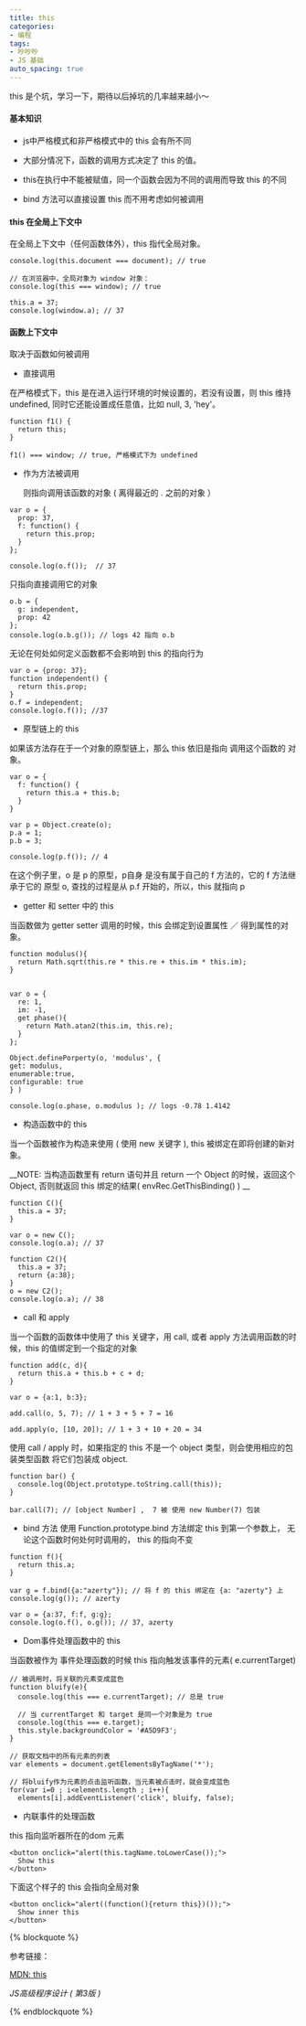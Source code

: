 ```yaml
---
title: this
categories:
- 编程
tags:
- 吵吵吵
- JS 基础
auto_spacing: true
---
```


this 是个坑，学习一下，期待以后掉坑的几率越来越小～

#### 基本知识

- js中严格模式和非严格模式中的 this 会有所不同

- 大部分情况下，函数的调用方式决定了 this 的值。

- this在执行中不能被赋值，同一个函数会因为不同的调用而导致 this 的不同

- bind 方法可以直接设置 this 而不用考虑如何被调用

<!-- more  -->

#### this 在全局上下文中

在全局上下文中（任何函数体外），this 指代全局对象。

```
console.log(this.document === document); // true

// 在浏览器中，全局对象为 window 对象：
console.log(this === window); // true

this.a = 37;
console.log(window.a); // 37
```
#### 函数上下文中

取决于函数如何被调用

- 直接调用

在严格模式下，this 是在进入运行环境的时候设置的，若没有设置，则 this 维持 undefined, 同时它还能设置成任意值，比如 null, 3, 'hey'。

```
function f1() {
  return this;
}

f1() === window; // true, 严格模式下为 undefined
```

- 作为方法被调用

  则指向调用该函数的对象 ( 离得最近的 . 之前的对象 ）

```
var o = {
  prop: 37,
  f: function() {
    return this.prop;
  }
};

console.log(o.f());  // 37
```

只指向直接调用它的对象

```
o.b = {
  g: independent,
  prop: 42
};
console.log(o.b.g()); // logs 42 指向 o.b
```

无论在何处如何定义函数都不会影响到 this 的指向行为

```
var o = {prop: 37};
function independent() {
  return this.prop;
}
o.f = independent;
console.log(o.f()); //37
```

- 原型链上的 this

如果该方法存在于一个对象的原型链上，那么 this 依旧是指向 调用这个函数的 对象。
```
var o = {
  f: function() {
    return this.a + this.b;
  }
}

var p = Object.create(o);
p.a = 1;
p.b = 3;

console.log(p.f()); // 4
```
在这个例子里，o 是 p 的原型，p自身 是没有属于自己的 f 方法的，它的 f 方法继承于它的 原型 o, 查找的过程是从 p.f 开始的，所以，this 就指向 p

- getter 和 setter 中的 this

当函数做为 getter setter 调用的时候，this 会绑定到设置属性 ／ 得到属性的对象。

```
function modulus(){
  return Math.sqrt(this.re * this.re + this.im * this.im);
}


var o = {
  re: 1,
  im: -1,
  get phase(){
    return Math.atan2(this.im, this.re);
  }
};

Object.definePorperty(o, 'modulus', {
get: modulus,
enumerable:true,
configurable: true
} )

console.log(o.phase, o.modulus ); // logs -0.78 1.4142

```
- 构造函数中的 this

当一个函数被作为构造来使用 ( 使用 new 关键字 ), this 被绑定在即将创建的新对象。

__NOTE: 当构造函数里有 return 语句并且 return 一个 Object 的时候，返回这个 Object, 否则就返回 this 绑定的结果( envRec.GetThisBinding() ) __

```
function C(){
  this.a = 37;
}

var o = new C();
console.log(o.a); // 37

function C2(){
  this.a = 37;
  return {a:38};
}
o = new C2();
console.log(o.a); // 38
```
- call 和 apply

当一个函数的函数体中使用了 this 关键字，用 call, 或者 apply 方法调用函数的时候，this 的值绑定到一个指定的对象

```
function add(c, d){
  return this.a + this.b + c + d;
}

var o = {a:1, b:3};

add.call(o, 5, 7); // 1 + 3 + 5 + 7 = 16

add.apply(o, [10, 20]); // 1 + 3 + 10 + 20 = 34
```

使用 call / apply 时，如果指定的 this 不是一个  object 类型，则会使用相应的包装类型函数 将它们包装成 object.

```
function bar() {
  console.log(Object.prototype.toString.call(this));
}

bar.call(7); // [object Number] ,  7 被 使用 new Number(7) 包装
```
- bind 方法
使用 Function.prototype.bind 方法绑定 this 到第一个参数上， 无论这个函数时何处何时调用的， this 的指向不变

```
function f(){
  return this.a;
}

var g = f.bind({a:"azerty"}); // 将 f 的 this 绑定在 {a: "azerty"} 上
console.log(g()); // azerty

var o = {a:37, f:f, g:g};
console.log(o.f(), o.g()); // 37, azerty
```

- Dom事件处理函数中的 this

当函数被作为 事件处理函数的时候 this 指向触发该事件的元素( e.currentTarget)

```
// 被调用时，将关联的元素变成蓝色
function bluify(e){
  console.log(this === e.currentTarget); // 总是 true

  // 当 currentTarget 和 target 是同一个对象是为 true
  console.log(this === e.target);
  this.style.backgroundColor = '#A5D9F3';
}

// 获取文档中的所有元素的列表
var elements = document.getElementsByTagName('*');

// 将bluify作为元素的点击监听函数，当元素被点击时，就会变成蓝色
for(var i=0 ; i<elements.length ; i++){
  elements[i].addEventListener('click', bluify, false);
```

- 内联事件的处理函数

 this 指向监听器所在的dom 元素
 ```
 <button onclick="alert(this.tagName.toLowerCase());">
   Show this
 </button>
 ```
下面这个样子的 this 会指向全局对象
 ```
 <button onclick="alert((function(){return this})());">
   Show inner this
 </button>
 ```

{% blockquote %}

参考链接：

[MDN: this](https://developer.mozilla.org/zh-CN/docs/Web/JavaScript/Reference/Operators/this)

_JS高级程序设计 ( 第3版 )_

{% endblockquote %}

